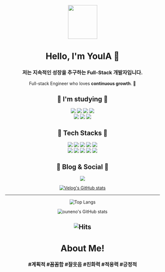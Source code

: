 <div align="center"> 

<img src="https://github.com/YoulAPark/YoulAPark/assets/101085988/619ed3c3-dcf6-4326-b25c-203a23016ddd" width="95" height="110">

# Hello, I'm YoulA 🌱
### 저는 지속적인 성장을 추구하는 Full-Stack 개발자입니다.  
Full-stack Engineer who loves **continuous growth**. 🚀

## 🚀 I'm studying 🚀
<div>
 <img src="https://img.shields.io/badge/PHP-777BB4?style=for-the-badge&logo=PHP&logoColor=white"/>
 <img src="https://img.shields.io/badge/Linux-FCC624?style=for-the-badge&logo=Linux&logoColor=white"/>
 <img src="https://img.shields.io/badge/Docker-2496ED?style=for-the-badge&logo=Docker&logoColor=white"/>
 <img src="https://img.shields.io/badge/CSS3-1572B6?style=for-the-badge&logo=CSS3&logoColor=white"/>
</div> 
<div>
 <img src="https://img.shields.io/badge/Git-F05032?style=for-the-badge&logo=Git&logoColor=white"/>
 <img src="https://img.shields.io/badge/GitLab-FC6D26?style=for-the-badge&logo=GitLab&logoColor=white"/>
 <img src="https://img.shields.io/badge/Phabricator-4A5F88?style=for-the-badge&logo=Phabricator&logoColor=white"/>
</div> 

## 🚀 Tech Stacks 🚀
<div>
 <img src="https://img.shields.io/badge/java-000000?style=for-the-badge&logo=Java&logoColor=white"/> 
 <img src="https://img.shields.io/badge/SpringBoot-6DB33F?style=for-the-badge&logo=SpringBoot&logoColor=white"/>
 <img src="https://img.shields.io/badge/JavaScript-F7DF1E?style=for-the-badge&logo=JavaScript&logoColor=white"/>
 <img src="https://img.shields.io/badge/MySQL-4479A1?style=for-the-badge&logo=MySQL&logoColor=white"/>
 <img src="https://img.shields.io/badge/Oracle-F80000?style=for-the-badge&logo=Oracle&logoColor=white"/>
</div>
<div> 
 <img src="https://img.shields.io/badge/vue.js-4FC08D?style=for-the-badge&logo=vue.js&logoColor=white">  
 <img src="https://img.shields.io/badge/react-61DAFB?style=for-the-badge&logo=react&logoColor=white">
 <img src="https://img.shields.io/badge/Notion-181717?style=for-the-badge&logo=Notion&logoColor=white"/>
 <img src="https://img.shields.io/badge/Node.js-339933?style=for-the-badge&logo=Node.js&logoColor=white"/>
 <img src="https://img.shields.io/badge/MongoDB-47A248?style=for-the-badge&logo=MongoDB&logoColor=white"/>
</div>
 
## 📖 Blog & Social 📖

<div>
 <img src="https://img.shields.io/badge/Velog-20C997?style=for-the-badge&logo=Velog&logoColor=white" a href="https://velog.io/@ouneno"/>
</div>  

[![Velog's GitHub stats](https://velog-readme-stats.vercel.app/api?name=ouneno)](https://velog.io/@ouneno) 

---
![Top Langs](https://github-readme-stats.vercel.app/api/top-langs/?username=YoulAPark&layout=compact)

![ouneno's GitHub stats](https://github-readme-stats.vercel.app/api?username=YoulAPark&show_icons=true&theme=graywhite)  

![Hits](https://hits.seeyoufarm.com/api/count/incr/badge.svg?url=https%3A%2F%2Fgithub.com%2FYoulAPark&count_bg=%23929292&title_bg=%23000000&icon=&icon_color=%23E7E7E7&title=hits&edge_flat=false)
---

# About Me!

### #계획적 #꼼꼼함 #잘웃음 #친화력 #적응력 #긍정적
</div>
